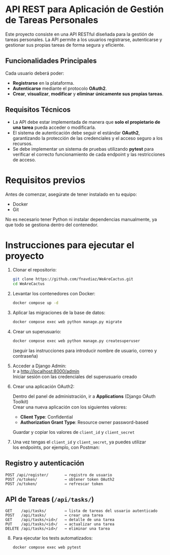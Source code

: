 # API REST para Aplicación de Gestión de Tareas Personales

Este proyecto consiste en una API RESTful diseñada para la gestión de tareas personales. La API permite a los usuarios registrarse, autenticarse y gestionar sus propias tareas de forma segura y eficiente.

## Funcionalidades Principales

Cada usuario deberá poder:

- **Registrarse** en la plataforma.
- **Autenticarse** mediante el protocolo **OAuth2**.
- **Crear**, **visualizar**, **modificar** y **eliminar** **únicamente sus propias tareas**.

## Requisitos Técnicos

- La API debe estar implementada de manera que **solo el propietario de una tarea** pueda acceder o modificarla.
- El sistema de autenticación debe seguir el estándar **OAuth2**, garantizando la protección de las credenciales y el acceso seguro a los recursos.
- Se debe implementar un sistema de pruebas utilizando **pytest** para verificar el correcto funcionamiento de cada endpoint y las restricciones de acceso.

# Requisitos previos

Antes de comenzar, asegúrate de tener instalado en tu equipo:  
- Docker  
- Git  

No es necesario tener Python ni instalar dependencias manualmente, ya que todo se gestiona dentro del contenedor.

# Instrucciones para ejecutar el proyecto

1. Clonar el repositorio:
   ```bash
   git clone https://github.com/fnavdiaz/WeAreCactus.git
   cd WeAreCactus
   ```

2. Levantar los contenedores con Docker:
   ```bash
   docker compose up -d
   ```

3. Aplicar las migraciones de la base de datos:
   ```bash
   docker compose exec web python manage.py migrate
   ```

4. Crear un superusuario:
   ```bash
   docker compose exec web python manage.py createsuperuser
   ```
   (seguir las instrucciones para introducir nombre de usuario, correo y contraseña)

5. Acceder a Django Admin:  
   Ir a [http://localhost:8000/admin](http://localhost:8000/admin)  
   Iniciar sesión con las credenciales del superusuario creado

6. Crear una aplicación OAuth2:

   Dentro del panel de administración, ir a **Applications** (Django OAuth Toolkit)  
   Crear una nueva aplicación con los siguientes valores:

   - **Client Type**: Confidential  
   - **Authorization Grant Type**: Resource owner password-based  

   Guardar y copiar los valores de `client_id` y `client_secret`

7. Una vez tengas el `client_id` y `client_secret`, ya puedes utilizar  
los endpoints, por ejemplo, con Postman:

## Registro y autenticación

```http
POST /api/register/       → registro de usuario
POST /o/token/            → obtener token OAuth2
POST /o/token/            → refrescar token
```

## API de Tareas (`/api/tasks/`)

```http
GET    /api/tasks/        → lista de tareas del usuario autenticado
POST   /api/tasks/        → crear una tarea
GET    /api/tasks/<id>/   → detalle de una tarea
PUT    /api/tasks/<id>/   → actualizar una tarea
DELETE /api/tasks/<id>/   → eliminar una tarea
```

8. Para ejecutar los tests automatizados:
   ```bash
   docker compose exec web pytest
   ```